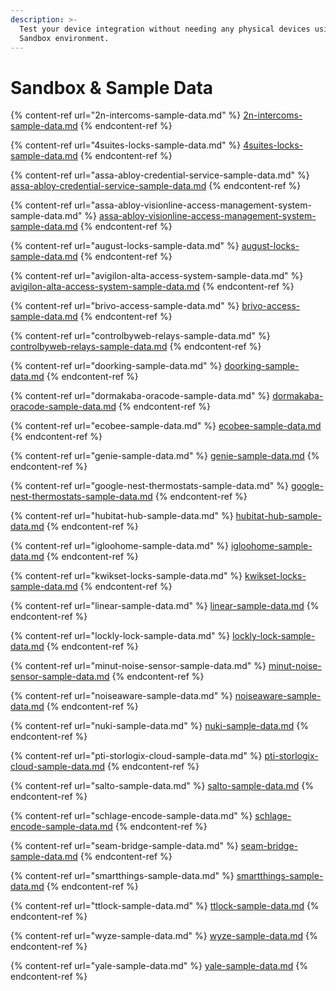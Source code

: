 ```yaml
---
description: >-
  Test your device integration without needing any physical devices using a
  Sandbox environment.
---
```


# Sandbox & Sample Data

{% content-ref url="2n-intercoms-sample-data.md" %}
[2n-intercoms-sample-data.md](2n-intercoms-sample-data.md)
{% endcontent-ref %}

{% content-ref url="4suites-locks-sample-data.md" %}
[4suites-locks-sample-data.md](4suites-locks-sample-data.md)
{% endcontent-ref %}

{% content-ref url="assa-abloy-credential-service-sample-data.md" %}
[assa-abloy-credential-service-sample-data.md](assa-abloy-credential-service-sample-data.md)
{% endcontent-ref %}

{% content-ref url="assa-abloy-visionline-access-management-system-sample-data.md" %}
[assa-abloy-visionline-access-management-system-sample-data.md](assa-abloy-visionline-access-management-system-sample-data.md)
{% endcontent-ref %}

{% content-ref url="august-locks-sample-data.md" %}
[august-locks-sample-data.md](august-locks-sample-data.md)
{% endcontent-ref %}

{% content-ref url="avigilon-alta-access-system-sample-data.md" %}
[avigilon-alta-access-system-sample-data.md](avigilon-alta-access-system-sample-data.md)
{% endcontent-ref %}

{% content-ref url="brivo-access-sample-data.md" %}
[brivo-access-sample-data.md](brivo-access-sample-data.md)
{% endcontent-ref %}

{% content-ref url="controlbyweb-relays-sample-data.md" %}
[controlbyweb-relays-sample-data.md](controlbyweb-relays-sample-data.md)
{% endcontent-ref %}

{% content-ref url="doorking-sample-data.md" %}
[doorking-sample-data.md](doorking-sample-data.md)
{% endcontent-ref %}

{% content-ref url="dormakaba-oracode-sample-data.md" %}
[dormakaba-oracode-sample-data.md](dormakaba-oracode-sample-data.md)
{% endcontent-ref %}

{% content-ref url="ecobee-sample-data.md" %}
[ecobee-sample-data.md](ecobee-sample-data.md)
{% endcontent-ref %}

{% content-ref url="genie-sample-data.md" %}
[genie-sample-data.md](genie-sample-data.md)
{% endcontent-ref %}

{% content-ref url="google-nest-thermostats-sample-data.md" %}
[google-nest-thermostats-sample-data.md](google-nest-thermostats-sample-data.md)
{% endcontent-ref %}

{% content-ref url="hubitat-hub-sample-data.md" %}
[hubitat-hub-sample-data.md](hubitat-hub-sample-data.md)
{% endcontent-ref %}

{% content-ref url="igloohome-sample-data.md" %}
[igloohome-sample-data.md](igloohome-sample-data.md)
{% endcontent-ref %}

{% content-ref url="kwikset-locks-sample-data.md" %}
[kwikset-locks-sample-data.md](kwikset-locks-sample-data.md)
{% endcontent-ref %}

{% content-ref url="linear-sample-data.md" %}
[linear-sample-data.md](linear-sample-data.md)
{% endcontent-ref %}

{% content-ref url="lockly-lock-sample-data.md" %}
[lockly-lock-sample-data.md](lockly-lock-sample-data.md)
{% endcontent-ref %}

{% content-ref url="minut-noise-sensor-sample-data.md" %}
[minut-noise-sensor-sample-data.md](minut-noise-sensor-sample-data.md)
{% endcontent-ref %}

{% content-ref url="noiseaware-sample-data.md" %}
[noiseaware-sample-data.md](noiseaware-sample-data.md)
{% endcontent-ref %}

{% content-ref url="nuki-sample-data.md" %}
[nuki-sample-data.md](nuki-sample-data.md)
{% endcontent-ref %}

{% content-ref url="pti-storlogix-cloud-sample-data.md" %}
[pti-storlogix-cloud-sample-data.md](pti-storlogix-cloud-sample-data.md)
{% endcontent-ref %}

{% content-ref url="salto-sample-data.md" %}
[salto-sample-data.md](salto-sample-data.md)
{% endcontent-ref %}

{% content-ref url="schlage-encode-sample-data.md" %}
[schlage-encode-sample-data.md](schlage-encode-sample-data.md)
{% endcontent-ref %}

{% content-ref url="seam-bridge-sample-data.md" %}
[seam-bridge-sample-data.md](seam-bridge-sample-data.md)
{% endcontent-ref %}

{% content-ref url="smartthings-sample-data.md" %}
[smartthings-sample-data.md](smartthings-sample-data.md)
{% endcontent-ref %}

{% content-ref url="ttlock-sample-data.md" %}
[ttlock-sample-data.md](ttlock-sample-data.md)
{% endcontent-ref %}

{% content-ref url="wyze-sample-data.md" %}
[wyze-sample-data.md](wyze-sample-data.md)
{% endcontent-ref %}

{% content-ref url="yale-sample-data.md" %}
[yale-sample-data.md](yale-sample-data.md)
{% endcontent-ref %}
